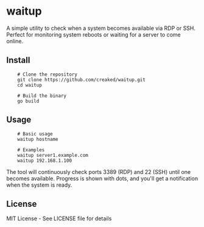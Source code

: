 # waitup

A simple utility to check when a system becomes available via RDP or SSH. Perfect for monitoring system reboots or waiting for a server to come online.

## Install
```
    # Clone the repository
    git clone https://github.com/creaked/waitup.git
    cd waitup

    # Build the binary
    go build
```

## Usage
```
    # Basic usage
    waitup hostname

    # Examples
    waitup server1.example.com
    waitup 192.168.1.100
```
The tool will continuously check ports 3389 (RDP) and 22 (SSH) until one becomes available. Progress is shown with dots, and you'll get a notification when the system is ready.

## License

MIT License - See LICENSE file for details 
